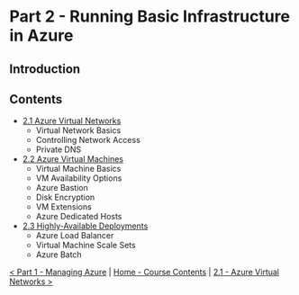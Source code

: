 # Part 2 - Running Basic Infrastructure in Azure

## Introduction

## Contents

- [2.1 Azure Virtual Networks](./azureVirtualNetworks.md)
    - Virtual Network Basics
    - Controlling Network Access
    - Private DNS
- [2.2 Azure Virtual Machines](./azureVirtualMachines.md)
    - Virtual Machine Basics
    - VM Availability Options
    - Azure Bastion
    - Disk Encryption
    - VM Extensions
    - Azure Dedicated Hosts
- [2.3 Highly-Available Deployments](./highlyAvailableDeployments.md)
    - Azure Load Balancer
    - Virtual Machine Scale Sets
    - Azure Batch



[< Part 1 - Managing Azure](../Part1/managingAzure.md) | [Home - Course Contents](../Contents.md) |  [2.1 - Azure Virtual Networks >](./azureVirtualNetworks.md)